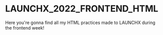 # LAUNCHX_2022_FRONTEND_HTML
Here you're gonna find all my HTML practices made to LAUNCHX during the frontend week! 
